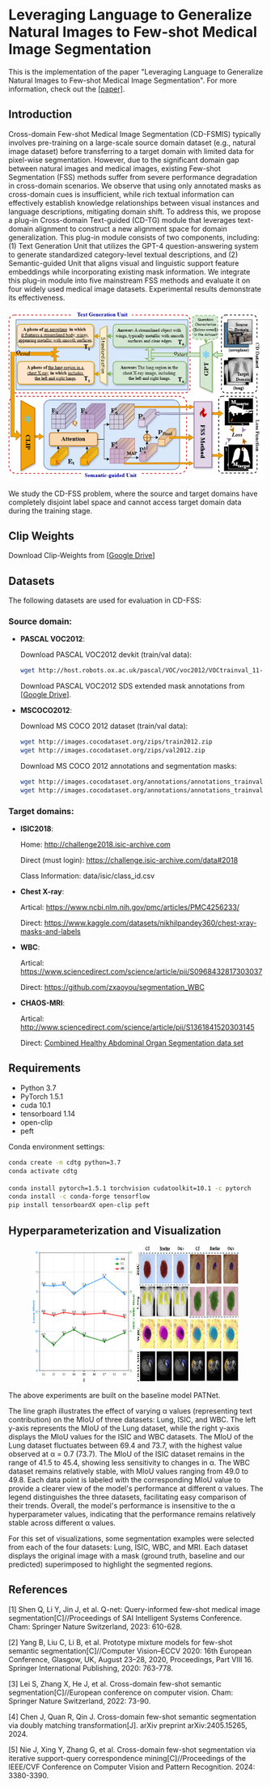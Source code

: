 # Leveraging Language to Generalize Natural Images to Few-shot Medical Image Segmentation

This is the implementation of the paper "Leveraging Language to Generalize Natural Images to Few-shot Medical Image Segmentation". For more information, check out the [\[paper\]]().

## Introduction
Cross-domain Few-shot Medical Image Segmentation (CD-FSMIS) typically involves pre-training on a large-scale source domain dataset (e.g., natural image dataset) before transferring to a target domain with limited data for pixel-wise segmentation. However, due to the significant domain gap between natural images and medical images, existing Few-shot Segmentation (FSS) methods suffer from severe performance degradation in cross-domain scenarios. We observe that using only annotated masks as cross-domain cues is insufficient, while rich textual information can effectively establish knowledge relationships between visual instances and language descriptions, mitigating domain shift. To address this, we propose a plug-in Cross-domain Text-guided (CD-TG) module that leverages text-domain alignment to construct a new alignment space for domain generalization. This plug-in module consists of two components, including: (1) Text Generation Unit that utilizes the GPT-4 question-answering system to generate standardized category-level textual descriptions, and (2) Semantic-guided Unit that aligns visual and linguistic support feature embeddings while incorporating existing mask information. We integrate this plug-in module into five mainstream FSS methods and evaluate it on four widely used medical image datasets. Experimental results demonstrate its effectiveness. 

<p align="middle">
    <img src="asset/Frame.png">
</p>
We study the CD-FSS problem, where the source and target domains have completely disjoint label space and cannot access target domain data during the training stage. 

## Clip Weights
 Download Clip-Weights from [[Google Drive](https://drive.google.com/drive/folders/1BICJ2kXZe0TtgB9PrUNJRfE3IaPF_fJR?usp=sharing)]

## Datasets
The following datasets are used for evaluation in CD-FSS:

### Source domain: 

* **PASCAL VOC2012**:

    Download PASCAL VOC2012 devkit (train/val data):
    ```bash
    wget http://host.robots.ox.ac.uk/pascal/VOC/voc2012/VOCtrainval_11-May-2012.tar
    ```
    Download PASCAL VOC2012 SDS extended mask annotations from [[Google Drive](https://drive.google.com/file/d/10zxG2VExoEZUeyQl_uXga2OWHjGeZaf2/view?usp=sharing)].
  
* **MSCOCO2012**:

    Download MS COCO 2012 dataset (train/val data):
    ```bash
    wget http://images.cocodataset.org/zips/train2012.zip
    wget http://images.cocodataset.org/zips/val2012.zip
    ```
    Download MS COCO 2012 annotations and segmentation masks:
    ```bash
    wget http://images.cocodataset.org/annotations/annotations_trainval2012.zip
    wget http://images.cocodataset.org/annotations/annotations_trainval2012.zip
    ```


### Target domains: 

* **ISIC2018**:

    Home: http://challenge2018.isic-archive.com

    Direct (must login): https://challenge.isic-archive.com/data#2018
    
    Class Information: data/isic/class_id.csv

* **Chest X-ray**:

    Artical: https://www.ncbi.nlm.nih.gov/pmc/articles/PMC4256233/

    Direct: https://www.kaggle.com/datasets/nikhilpandey360/chest-xray-masks-and-labels
  
* **WBC**:

    Artical: https://www.sciencedirect.com/science/article/pii/S0968432817303037

    Direct: https://github.com/zxaoyou/segmentation_WBC

* **CHAOS-MRI**:

    Artical: http://www.sciencedirect.com/science/article/pii/S1361841520303145

    Direct: [Combined Healthy Abdominal Organ Segmentation data set](https://chaos.grand-challenge.org/)

## Requirements

- Python 3.7
- PyTorch 1.5.1
- cuda 10.1
- tensorboard 1.14
- open-clip
- peft

Conda environment settings:
```bash
conda create -n cdtg python=3.7
conda activate cdtg

conda install pytorch=1.5.1 torchvision cudatoolkit=10.1 -c pytorch
conda install -c conda-forge tensorflow
pip install tensorboardX open-clip peft
```

## Hyperparameterization and Visualization
<p align="middle">
    <img src="asset/Ablation.png" width="40%" height="260px" />
    <img src="asset/Visualization.png" width="40%" height="270px" />
</p>
The above experiments are built on the baseline model PATNet.

The line graph illustrates the effect of varying α values (representing text contribution) on the MIoU of three datasets: Lung, ISIC, and WBC. The left y-axis represents the MIoU of the Lung dataset, while the right y-axis displays the MIoU values for the ISIC and WBC datasets. The MIoU of the Lung dataset fluctuates between 69.4 and 73.7, with the highest value observed at α = 0.7 (73.7). The MIoU of the ISIC dataset remains in the range of 41.5 to 45.4, showing less sensitivity to changes in α. The WBC dataset remains relatively stable, with MIoU values ranging from 49.0 to 49.8. Each data point is labeled with the corresponding MIoU value to provide a clearer view of the model's performance at different α values. The legend distinguishes the three datasets, facilitating easy comparison of their trends. Overall, the model's performance is insensitive to the α hyperparameter values, indicating that the performance remains relatively stable across different α values.

For this set of visualizations, some segmentation examples were selected from each of the four datasets: Lung, ISIC, WBC, and MRI. Each dataset displays the original image with a mask (ground truth, baseline and our predicted) superimposed to highlight the segmented regions.

## References

[1] Shen Q, Li Y, Jin J, et al. Q-net: Query-informed few-shot medical image segmentation[C]//Proceedings of SAI Intelligent Systems Conference. Cham: Springer Nature Switzerland, 2023: 610-628.

[2] Yang B, Liu C, Li B, et al. Prototype mixture models for few-shot semantic segmentation[C]//Computer Vision–ECCV 2020: 16th European Conference, Glasgow, UK, August 23–28, 2020, Proceedings, Part VIII 16. Springer International Publishing, 2020: 763-778.

[3] Lei S, Zhang X, He J, et al. Cross-domain few-shot semantic segmentation[C]//European conference on computer vision. Cham: Springer Nature Switzerland, 2022: 73-90.

[4] Chen J, Quan R, Qin J. Cross-domain few-shot semantic segmentation via doubly matching transformation[J]. arXiv preprint arXiv:2405.15265, 2024.

[5] Nie J, Xing Y, Zhang G, et al. Cross-domain few-shot segmentation via iterative support-query correspondence mining[C]//Proceedings of the IEEE/CVF Conference on Computer Vision and Pattern Recognition. 2024: 3380-3390.

